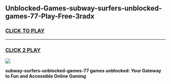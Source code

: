 
## Unblocked-Games-subway-surfers-unblocked-games-77-Play-Free-3radx
<h3>
<a href="https://premium76.site?title=subway-surfers-unblocked-games-77&ref=18A">CLICK TO PLAY</a></h3>
<hr>

<h3>
<a href="https://premium76.site?title=subway-surfers-unblocked-games-77&ref=18A">CLICK 2 PLAY</a>
  
</h3>

<a href="https://premium76.site?title=subway-surfers-unblocked-games-77&ref=18A"><img src="https://clearcache.store/games.png"></a>


**subway-surfers-unblocked-games-77 games unblocked: Your Gateway to Fun and Accessible Online Gaming**
